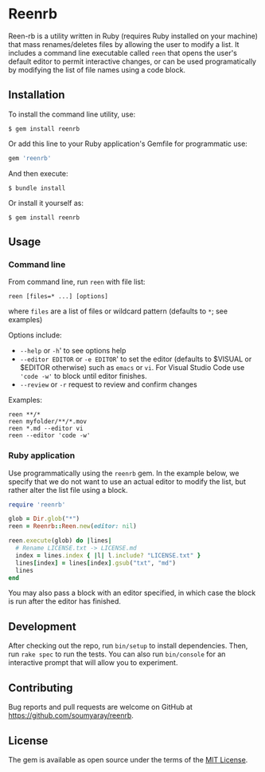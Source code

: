 # Reenrb

Reen-rb is a utility written in Ruby (requires Ruby installed on your machine) that mass renames/deletes files by allowing the user to modify a list. It includes a command line executable called `reen` that opens the user's default editor to permit interactive changes, or can be used programatically by modifying the list of file names using a code block.

## Installation

To install the command line utility, use:

    $ gem install reenrb

Or add this line to your Ruby application's Gemfile for programmatic use:

```ruby
gem 'reenrb'
```

And then execute:

    $ bundle install

Or install it yourself as:

    $ gem install reenrb

## Usage

### Command line

From command line, run `reen` with file list:

    reen [files=* ...] [options]

where `files` are a list of files or wildcard pattern (defaults to `*`; see examples)

Options include:

- `--help` or `-h`' to see options help
- `--editor EDITOR` or `-e EDITOR`' to set the editor (defaults to $VISUAL or $EDITOR otherwise) such as `emacs` or `vi`. For Visual Studio Code use `'code -w'` to block until editor finishes.
- `--review` or `-r` request to review and confirm changes

Examples:

    reen **/*
    reen myfolder/**/*.mov
    reen *.md --editor vi
    reen --editor 'code -w'

### Ruby application

Use programmatically using the `reenrb` gem. In the example below, we specify that we do not want to use an actual editor to modify the list, but rather alter the list file using a block.

```ruby
require 'reenrb'

glob = Dir.glob("*")
reen = Reenrb::Reen.new(editor: nil)

reen.execute(glob) do |lines|
  # Rename LICENSE.txt -> LICENSE.md
  index = lines.index { |l| l.include? "LICENSE.txt" }
  lines[index] = lines[index].gsub("txt", "md")
  lines
end
```

You may also pass a block with an editor specified, in which case the block is run after the editor has finished.

## Development

After checking out the repo, run `bin/setup` to install dependencies. Then, run `rake spec` to run the tests. You can also run `bin/console` for an interactive prompt that will allow you to experiment.

## Contributing

Bug reports and pull requests are welcome on GitHub at https://github.com/soumyaray/reenrb.

## License

The gem is available as open source under the terms of the [MIT License](https://opensource.org/licenses/MIT).
